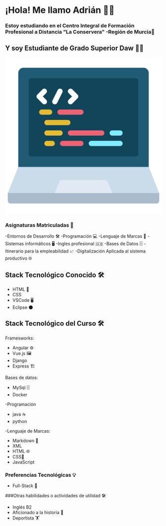# ¡Hola! Me llamo Adrián 👨‍💻

### Estoy estudiando en el Centro Integral de Formación Profesional a Distancia "La Conservera" -Región de Murcia🏫

## Y soy Estudiante de Grado Superior Daw 👨‍🎓
![](https://github.com/adrianlopez-ai/adrianlopez-ai/blob/main/programacion.png)


### Asignaturas Matriculadas 📖
 
-Entornos de Desarrollo 🛠️
-Programación 💻
-Lenguaje de Marcas 📝
-Sistemas informáticos 🖥️ 
-Ingles profesional 🇬🇧
-Bases de Datos 🗄️
-Itinerario para la empleabilidad 📈
-Digitalización Aplicada al sistema productivo 🌐



## Stack Tecnológico Conocido 🛠️

- HTML 📝
- CSS 
- VSCode 🖥️
- Eclipse 🌑

## Stack Tecnológico del Curso  🛠️

Framesworks: 
- Angular ⚙️
- Vue.js 🖼️
- Django 
- Express 🏗️

Bases de datos: 
- MySql 🗄️
- Docker 


-Programación 
- java  ☕
- python

-Lenguaje de Marcas:
- Markdown 📝
- XML
- HTML 🌐
- CSS🎨
- JavaScript



### Preferencias Tecnológicas 💡

- Full-Stack 🚀


###Otras habilidades o actividades de utilidad  🛠️

- Inglés B2
- Aficionado a la historia 📜
- Deportista 🏋️




